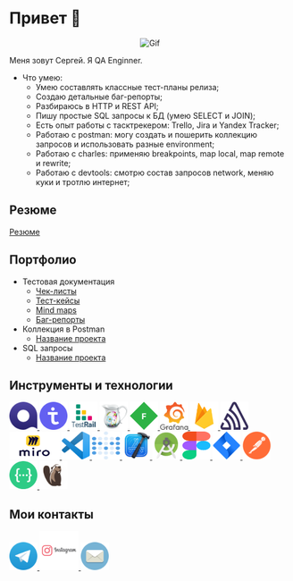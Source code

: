 # Привет  🦕

<div align="center">

![Gif](https://media.giphy.com/media/l2Je43PzMqrAzNNm0/giphy.gif)
</div>

Меня зовут Сергей. Я QA Enginner.
- Что умею:
   - Умею составлять классные тест-планы релиза;
   - Создаю детальные баг-репорты;
   - Разбираюсь в HTTP и REST API;
   - Пишу простые SQL запросы к БД (умею SELECT и JOIN);
   - Есть опыт работы с тасктрекером: Trello, Jira и Yandex Tracker;
   - Работаю с postman: могу создать и пошерить коллекцию запросов и использовать разные environment;
   - Работаю с charles: применяю breakpoints, map local, map remote и rewrite;
   - Работаю с devtools: смотрю состав запросов network, меняю куки и тротлю интернет;

## Резюме

[Резюме](https://samara.hh.ru/resume/6080c3e9ff0047c8290039ed1f736563726574)

## Портфолио 
- Тестовая документация
    -  [Чек-листы](https://miro.com/app/board/uXjVPDAAec4=/)
    -  [Тест-кейсы](https://ссылочку_сюда)
    -  [Mind maps](https://ссылочку_сюда)
    -  [Баг-репорты](https://ссылочку_сюда)
- Коллекция в Postman 
    -  [Название проекта](https://documenter.getpostman.com/view/23838005/2s8Z6vYZT5)
- SQL запросы 
    -  [Название проектa](https://ссылочку_сюда)
  

## Инструменты и технологии

<p align="left">
<a href="https://qase.io/">
<img src="https://github.com/DobrenkovSergei/DobrenkovSergei/blob/main/icons/Qase.io.png" alt="Qase.io" width="50" height="50" />
</a>
<a href="https://testit.software/">
<img src="https://github.com/DobrenkovSergei/DobrenkovSergei/blob/main/icons/TestIT.png" alt="TestIT" width="50" height="50" />
</a>
<a href="https://www.gurock.com/testrail">
<img src="https://github.com/DobrenkovSergei/DobrenkovSergei/blob/main/icons/TestRail.png" alt="TestRail" width="50" height="50" />
</a>
<a href="https://www.charlesproxy.com/">
<img src="https://github.com/DobrenkovSergei/DobrenkovSergei/blob/main/icons/Charles.png" alt="Charles" width="50" height="50" />
</a>
<a href="https://www.telerik.com/fiddler">
<img src="https://github.com/DobrenkovSergei/DobrenkovSergei/blob/main/icons/Fiddler.png" alt="Fiddler" width="50" height="50" /> 
</a>
<a href="https://grafana.com/">
<img src="https://github.com/DobrenkovSergei/DobrenkovSergei/blob/main/icons/Grafana.png" alt="Grafana" width="50" height="50" />
</a>
<a href="https://firebase.google.com/">
<img src="https://github.com/DobrenkovSergei/DobrenkovSergei/blob/main/icons/Firebase.png" alt="Firebase" width="50" height="50" /> 
</a>
<a href="https://sentry.io/welcome/">
<img src="https://github.com/DobrenkovSergei/DobrenkovSergei/blob/main/icons/Sentry.png" alt="Sentry" width="50" height="50" />
</a>
<a href="https://miro.com/ru/">
<img src="https://github.com/DobrenkovSergei/DobrenkovSergei/blob/main/icons/Miro.png" alt="Miro" width="90" height="50" />
</a>
<a href="https://code.visualstudio.com/">
<img src="https://github.com/DobrenkovSergei/DobrenkovSergei/blob/main/icons/Visual_Studio_Code.png" alt="Visual Studio Code" width="50" height="50" /> 
</a>
<a href="https://www.metabase.com/">
<img src="https://github.com/DobrenkovSergei/DobrenkovSergei/blob/main/icons/Metabase.png" alt="Metabase" width="50" height="50" />
</a>
<a href="https://developer.apple.com/xcode/">
<img src="https://github.com/DobrenkovSergei/DobrenkovSergei/blob/main/icons/Xcode.png" alt="Xcode" width="50" height="50" />
</a> 
<a href="https://developer.android.com/studio">
<img src="https://github.com/DobrenkovSergei/DobrenkovSergei/blob/main/icons/Android Studio.png" alt="Android Studio" width="50" height="50" />
</a>
<a href="https://figma.com">
<img src="https://github.com/DobrenkovSergei/DobrenkovSergei/blob/main/icons/Figma.svg" alt="Figma" width="50" height="50" /> 
</a>
<a href="https://www.atlassian.com/software/jira">
<img src="https://github.com/DobrenkovSergei/DobrenkovSergei/blob/main/icons/Jira.png" alt="Jira" width="50" height="50" />
</a>
<a href="https://www.postman.com/">
<img src="https://github.com/DobrenkovSergei/DobrenkovSergei/blob/main/icons/Postman.png" alt="Postman" width="50" height="50" />
</a>
<a href="https://swagger.io/">
<img src="https://github.com/DobrenkovSergei/DobrenkovSergei/blob/main/icons/swagger.png" alt="Swagger" width="50" height="50" />
</a>
<a href="https://dbeaver.io/">
<img src="https://github.com/DobrenkovSergei/DobrenkovSergei/blob/main/icons/DBeaver.png" alt="DBeaver" width="50" height="50" />
</a>
</p>

## Мои контакты
   <a href="https://t.me/Sergei_Dobrenkov/">
<img src="https://github.com/DobrenkovSergei/DobrenkovSergei/blob/main/icons/Telegram.png " alt="Telegram" width="50" height="50" />
</a>
   <a href="http://instagram.com/carnerocraft">
<img src="https://github.com/DobrenkovSergei/DobrenkovSergei/blob/main/icons/instagram.png " alt="Instagram" width="70" height="70" />
</a>
   <a href="mailto:dobrenkovsergei@mail.ru">
<img src="https://github.com/DobrenkovSergei/DobrenkovSergei/blob/main/icons/Mail.png " alt="Email" width="50" height="50" />
</a>


